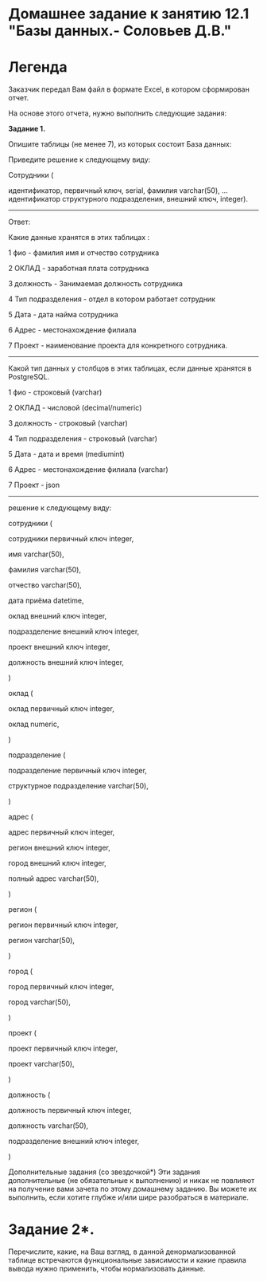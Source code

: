 # Домашнее задание к занятию 12.1 "Базы данных.- Соловьев Д.В."


# Легенда

Заказчик передал Вам файл в формате Excel, в котором сформирован отчет.

На основе этого отчета, нужно выполнить следующие задания:

**Задание 1.**

Опишите таблицы (не менее 7), из которых состоит База данных:

Приведите решение к следующему виду:

Сотрудники (

идентификатор, первичный ключ, serial,
фамилия varchar(50),
...
идентификатор структурного подразделения, внешний ключ, integer).

---

Ответ:

Какие данные хранятся в этих таблицах :

1 фио  - фамилия имя и отчество сотрудника 

2 ОКЛАД  - заработная плата сотрудника

3 должность  - Занимаемая должность сотрудника

4 Тип подразделения - отдел в котором работает сотрудник

5 Дата - дата найма сотрудника

6 Адрес - местонахождение филиала

7 Проект - наименование проекта для конкретного сотрудника.

---

Какой тип данных у столбцов в этих таблицах, если данные хранятся в PostgreSQL.

1 фио  -  строковый (varchar)

2 ОКЛАД  - числовой (decimal/numeric)

3 должность  - строковый (varchar)

4 Тип подразделения - строковый (varchar)

5 Дата - дата и время (mediumint)

6 Адрес - местонахождение филиала (varchar)

7 Проект - json

---

решение к следующему виду: 


сотрудники (

 сотрудники первичный ключ integer,

 имя varchar(50),
 
 фамилия varchar(50),

 отчество varchar(50),

 дата приёма datetime,

 оклад внешний ключ integer,

 подразделение внешний ключ integer,

 проект внешний ключ integer,

 должность внешний ключ integer,
 
)

оклад (

 оклад первичный ключ integer,

 оклад numeric,

)

подразделение (

 подразделение первичный ключ integer,

 структурное подразделение varchar(50),

)

адрес (

 адрес первичный ключ integer,

 регион внешний ключ integer,

 город внешний ключ integer,

 полный адрес varchar(50),

)

регион (

 регион первичный ключ integer,

 регион varchar(50),

)

город (

 город первичный ключ integer,

 город varchar(50),

)

проект (

 проект первичный ключ integer,

 проект varchar(50),

)

должность (

 должность первичный ключ integer,

 должность varchar(50),

 подразделение внешний ключ integer,

)

Дополнительные задания (со звездочкой*)
Эти задания дополнительные (не обязательные к выполнению) и никак не повлияют на получение вами зачета по этому домашнему заданию. Вы можете их выполнить, если хотите глубже и/или шире разобраться в материале.

# Задание 2*.
Перечислите, какие, на Ваш взгляд, в данной денормализованной таблице встречаются функциональные зависимости и какие правила вывода нужно применить, чтобы нормализовать данные.
